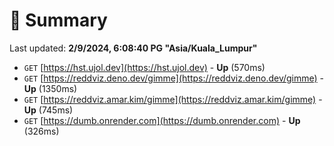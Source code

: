 # 📖 Summary
Last updated: **2/9/2024, 6:08:40 PG "Asia/Kuala_Lumpur"**

- `GET` [https://hst.ujol.dev](https://hst.ujol.dev) - **Up** (570ms)
- `GET` [https://reddviz.deno.dev/gimme](https://reddviz.deno.dev/gimme) - **Up** (1350ms)
- `GET` [https://reddviz.amar.kim/gimme](https://reddviz.amar.kim/gimme) - **Up** (745ms)
- `GET` [https://dumb.onrender.com](https://dumb.onrender.com) - **Up** (326ms)
